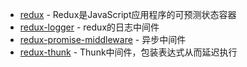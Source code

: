 
- [redux](https://www.npmjs.com/package/redux) - Redux是JavaScript应用程序的可预测状态容器
- [redux-logger](https://www.npmjs.com/package/redux-logger) - redux的日志中间件
- [redux-promise-middleware](https://www.npmjs.com/package/redux-promise-middleware) - 异步中间件
- [redux-thunk](https://www.npmjs.com/package/redux-thunk) - Thunk中间件，包装表达式从而延迟执行